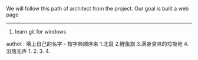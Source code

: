 We will follow this path of architect from the project.
Our goal is bulit a web page

---------------------------------------------------------
1. learn git for windows

authot : 填上自己的名字 - 按字典顺序来 1.北鼠 2.鲤鱼旗 3.满身臭味的垃圾佬 4.羽落无声
    1. 
    2.
    3.
    4.
